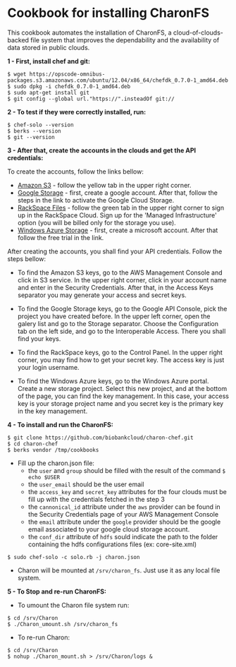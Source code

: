 # Cookbook for installing CharonFS

This cookbook automates the installation of CharonFS, a cloud-of-clouds-backed file system that improves the dependability and the availability of data stored in public clouds. 

**1 - First, install chef and git:**

```
$ wget https://opscode-omnibus-packages.s3.amazonaws.com/ubuntu/12.04/x86_64/chefdk_0.7.0-1_amd64.deb
$ sudo dpkg -i chefdk_0.7.0-1_amd64.deb
$ sudo apt-get install git
$ git config --global url."https://".insteadOf git://
```

**2 - To test if they were correctly installed, run:**
```
$ chef-solo --version
$ berks --version
$ git --version
```
**3 - After that, create the accounts in the clouds and get the API credentials:**

To create the accounts, follow the links bellow:
* [Amazon S3](https://aws.amazon.com/s3/) - follow the yellow tab in the upper right corner.
* [Google Storage](https://cloud.google.com/storage/docs/signup) - first, create a google account. After that, follow the steps in the link to activate the Google Cloud Storage.
* [RackSpace Files](http://www.rackspace.co.uk/) - follow the green tab in the upper right corner to sign up in the RackSpace Cloud. Sign up for the 'Managed Infrastructure' option (you will be billed only for the storage you use).
* [Windows Azure Storage](https://azure.microsoft.com/en-us/) - first, create a microsoft account. After that follow the free trial in the link.

After creating the accounts, you shall find your API credentials. Follow the steps bellow:

* To find the Amazon S3 keys, go to the AWS Management Console and click in S3 service. In the upper right corner, click in your account name and enter in the Security Credentials. After that, in the Access Keys separator you may generate your access and secret keys.

* To find the Google Storage keys, go to the Google API Console, pick the project you have created before. In the upper left corner, open the galery list and go to the Storage separator. Choose the Configuration tab on the left side, and go to the Interoperable Access. There you shall find your keys.

* To find the RackSpace keys, go to the Control Panel. In the upper right corner, you may find how to get your secret key. The access key is just your login username.

* To find the Windows Azure keys, go to the Windows Azure portal. Create a new storage project. Select this new project, and at the bottom of the page, you can find the key management. In this case, your access key is your storage project name and you secret key is the primary key in the key management.

**4 - To install and run the CharonFS:**

```
$ git clone https://github.com/biobankcloud/charon-chef.git
$ cd charon-chef
$ berks vendor /tmp/cookbooks
```
* Fill up the charon.json file:
  * the `user` and `group` should be filled with the result of the command `$ echo $USER`
  * the `user_email` should be the user email
  * the `access_key` and `secret_key` attributes for the four clouds must be fill up with the credentials fetched in the step 3
  * the `cannonical_id` attribute under the `aws` provider can be found in the Security Credentials page of your AWS Management Console
  * the `email` attribute under the `google` provider should be the google email associated to your google cloud storage account.
  * the `conf_dir` attribute of `hdfs` sould indicate the path to the folder containing the hdfs configurations files (ex: core-site.xml) 
```
$ sudo chef-solo -c solo.rb -j charon.json
```
* Charon will be mounted at `/srv/charon_fs`. Just use it as any local file system.

**5 - To Stop and re-run CharonFS:**

* To umount the Charon file system run:
```
$ cd /srv/Charon
$ ./Charon_umount.sh /srv/charon_fs
```
* To re-run Charon:
```
$ cd /srv/Charon
$ nohup ./Charon_mount.sh > /srv/Charon/logs &
```

